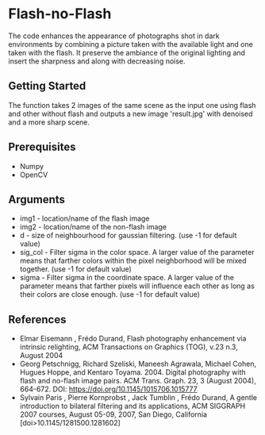 # Flash-no-Flash
The code enhances the appearance of photographs shot in dark environments by combining a picture taken with the available light and one taken with the flash. It preserve the ambiance of the original lighting and insert the sharpness and along with decreasing noise.


## Getting Started
The function takes 2 images of the same scene as the input one using flash and other without flash and outputs a new image 'result.jpg' with denoised and a more sharp scene.


## Prerequisites
- Numpy
- OpenCV


## Arguments
- img1 - location/name of the flash image
- img2 - location/name of the non-flash image
- d - size of neighbourhood for gaussian filtering. (use -1 for default value)
- sig_col - Filter sigma in the color space. A larger value of the parameter means that farther colors within the pixel neighborhood will be mixed together. (use -1 for default value)
- sigma - Filter sigma in the coordinate space. A larger value of the parameter means that farther pixels will influence each other as long as their colors are close enough. (use -1 for default value)


## References
- Elmar Eisemann , Frédo Durand, Flash photography enhancement via intrinsic relighting, ACM Transactions on Graphics (TOG), v.23 n.3, August 2004
- Georg Petschnigg, Richard Szeliski, Maneesh Agrawala, Michael Cohen, Hugues Hoppe, and Kentaro Toyama. 2004. Digital photography with flash and no-flash image pairs. ACM Trans. Graph. 23, 3 (August 2004), 664-672. DOI: https://doi.org/10.1145/1015706.1015777
- Sylvain Paris , Pierre Kornprobst , Jack Tumblin , Frédo Durand, A gentle introduction to bilateral filtering and its applications, ACM SIGGRAPH 2007 courses, August 05-09, 2007, San Diego, California  [doi>10.1145/1281500.1281602]
